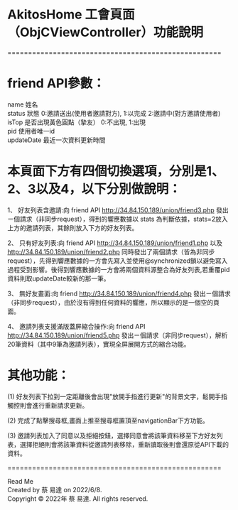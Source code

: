 # AkitosHome 工會頁面（ObjCViewController）功能說明

====================================================  
 
 # friend API參數：
name        姓名  
status      狀態 0:邀請送出(使用者邀請對方), 1:以完成 2:邀請中(對方邀請使用者)  
isTop       是否出現黃色圓點（摯友） 0:不出現, 1:出現  
pid         使用者唯一id  
updateDate  最近一次資料更新時間  
 
# 本頁面下方有四個切換選項，分別是1、2、3以及4，以下分別做說明：

1、 好友列表含邀請:向 friend API http://34.84.150.189/union/friend3.php 發出ㄧ個請求（非同步request），得到的響應數據以 stats 為判斷依據，stats=2放入上方的邀請列表，其餘則放入下方的好友列表。

2、 只有好友列表:向 friend API http://34.84.150.189/union/friend1.php 以及  http://34.84.150.189/union/friend2.php 同時發出了兩個請求（皆為非同步request），先得到響應數據的一方會先寫入並使用@synchronized鎖以避免寫入過程受到影響。後得到響應數據的一方會將兩個資料源整合為好友列表,若重覆pid資料則取updateDate較新的那一筆。

3、 無好友畫面:向 friend http://34.84.150.189/union/friend4.php 發出ㄧ個請求（非同步request），由於沒有得到任何資料的響應，所以顯示的是一個空的頁面。

4、 邀請列表支援滿版蓋屏縮合操作:向 friend API http://34.84.150.189/union/friend5.php 
發出ㄧ個請求（非同步request），解析20筆資料（其中9筆為邀請列表），實現全屏展開方式的縮合功能。

# 其他功能：

(1) 好友列表下拉到一定距離後會出現"放開手指進行更新"的背景文字，鬆開手指觸控則會進行重新請求更新。

(2) 完成了點擊搜尋框,畫面上推至搜尋框置頂至navigationBar下方功能。

(3) 邀請列表加入了同意以及拒絕按鈕，選擇同意會將該筆資料移至下方好友列表，選擇拒絕則會將該筆資料從邀請列表移除，重新讀取後則會還原從API下載的資料。

====================================================

Read Me  
Created by 蔡 易達 on 2022/6/8.  
Copyright © 2022年 蔡 易達. All rights reserved.
